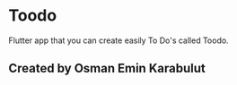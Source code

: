 # Toodo

Flutter app that you can create easily To Do's called Toodo.

## Created by Osman Emin Karabulut
